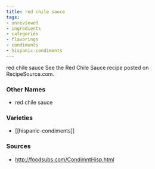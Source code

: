 ```yaml
---
title: red chile sauce
tags:
- unreviewed
- ingredients
- categories
- flavorings
- condiments
- hispanic-condiments
---
```

red chile sauce See the Red Chile Sauce recipe posted on RecipeSource.com.

### Other Names

* red chile sauce

### Varieties

* [[hispanic-condiments]]

### Sources
* http://foodsubs.com/CondimntHisp.html
